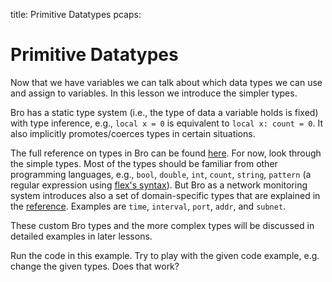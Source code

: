 title: Primitive Datatypes
pcaps: 

Primitive Datatypes
===================

Now that we have variables we can talk about which data types we can use and assign to variables.
In this lesson we introduce the simpler types.

Bro has a static type system (i.e., the type of data a variable holds is
fixed) with type inference, e.g., `local x = 0` is equivalent to
`local x: count = 0`. It also implicitly promotes/coerces types in
certain situations.

The full reference on types in Bro can be found [here](https://www.bro.org/sphinx/script-reference/types.html).
For now, look through the simple types. Most of the types should be familiar from other programming languages,
e.g., `bool`, `double`, `int`, `count`, `string`, `pattern` (a regular expression using [flex's syntax](http://flex.sourceforge.net/manual/Patterns.html)).
But Bro as a network monitoring system introduces also a set of domain-specific types that are explained 
in the [reference](https://www.bro.org/sphinx/script-reference/types.html).
Examples are `time`, `interval`, `port`, `addr`, and `subnet`.

These custom Bro types and the more complex types will be discussed in detailed examples in later lessons. 

Run the code in this example. Try to play with the given code example,
e.g. change the given types. Does that work?




